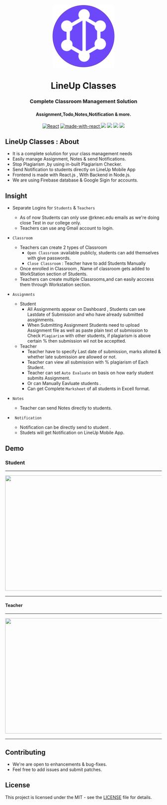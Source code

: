 
<p align="center">
 
<img height=200px src="./screen/logomain.svg" >         
        </p>
<h1 align="center"> LineUp Classes </h1>
<h3 align="center"> Complete Classroom Management Solution <h3>
 <h4 align="center"> Assignment,Todo,Notes,Notification & more.</h4>

<div align="center">
  
 [![React](https://img.shields.io/website-up-down-green-red/http/shields.io.svg?style=popout-square)](http://lineupclasses.herokuapp.com/) 
  [![made-with-react](https://img.shields.io/badge/React-2.1.5-brightgreen.svg?style=popout-square)
  ](https://github.com/facebook/create-react-app)
   [![](https://img.shields.io/badge/-Firebase-orange.svg?style=popout-square)](https://firebase.google.com)
    ![](https://img.shields.io/badge/Node.Js-10.16.0-green.svg?style=popout-square)
 ![](https://img.shields.io/github/stars/atharvau/linepClasses.svg?style=popout-square) 
  ![](https://img.shields.io/github/license/atharvau/linepClasses.svg?style=popout-square)
  
 </div>

##  LineUp Classes : About
- It is a complete solution for your class management needs 
- Easily manage Assignment, Notes & send Notifications.
- Stop Plagiarism ,by using in-built Plagiarism Checker. 
- Send Notification to students directly on LineUp Mobile App
- Frontend is made with React.js , With Backend in Node.js.
- We are using Firebase database & Google Sigin for accounts.

## Insight
- Separate Logins for `Students` & `Teachers`
  - As of now Students can only use @rknec.edu emails as we're doing close Test in our college only.
  - Teachers can use ang Gmail account to login.
- `Classroom`
  - Teachers can create 2 types of Classroom 
    - `Open Classroom` :available publicly, students can add themselves with give passwords.
    - `Close Classroom` : Teacher have to add Students Manually 
  - Once enrolled in Classroom , Name of classroom gets added to WorkStation section of Students.
  - Teachers can create multiple Classrooms,and can easily acccess them through Workstation section.
  
- `Assignmnts`
  - Student
    - All Assignments appear on Dashboard , Students can see Lastdate of Submission and who have already submitted assginments.
    - When Submitting Assignment Students need to upload Assignment file as well as paste plain text of submission to Check `Plagiarism`       with other students, if plagiarism is above certain % then submission wil not be acceptted.
   - Teacher
     - Teacher have to specify Last date of submission, marks alloted  & whether late submission are allowed or not.
     - Teacher can view all submission with %  plagiarism of Each Student.
     - Teacher can set `Auto Evaluate` on basis on how early student submits Assignment.
     - Or can Manually Eavluate students .
     - Can get Complete `Marksheet` of all students in Excell format.
- `Notes`
   - Teacher can send Notes directly to students.
- ` Notification`
   - Notification can be directly send to student .
   - Studets will get Notification on LineUp Mobile App.
   
## Demo
### Student 
------------------------------------
<p align="center" width="200px">
    <img src="./screen/lineup1.gif" height=370 width=750>
</p>

------------------------

#### Teacher
---------------------------
<p align="center" width="400px">
    <img src="./screen/lineup2.gif" height=370 width=750>
</p>

---------------------



  ## Contributing
  - We're are open to enhancements & bug-fixes.
  - Feel free to add issues and submit patches.
  
## License
This project is licensed under the MIT - see the [LICENSE](https://github.com/atharvau/linepClasses/blob/master/LICENSE) file for details.
  
